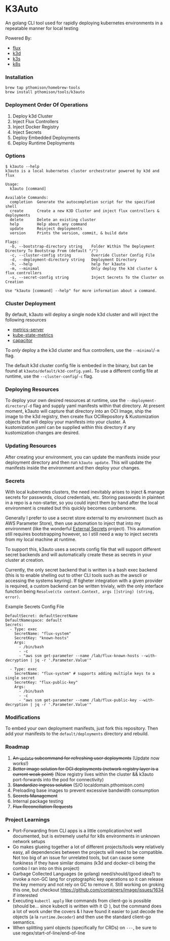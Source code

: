 # K3Auto

An golang CLI tool used for rapidly deploying kubernetes environments in a repeatable manner for local testing

Powered By:
- [flux](https://fluxcd.io/)
- [k3d](https://k3d.io)
- [k3s](https://k3s.io/)
- [k8s](https://kubernetes.io/)


### Installation
```
brew tap pthomison/homebrew-tools
brew install pthomison/tools/k3auto
```

### Deployment Order Of Operations
1. Deploy k3d Cluster
2. Inject Flux Controllers
3. Inject Docker Registry
4. Inject Secrets
5. Deploy Embedded Deployments
6. Deploy Runtime Deployments

### Options
```
$ k3auto --help
k3auto is a local kubernetes cluster orchestrator powered by k3d and flux

Usage:
  k3auto [command]

Available Commands:
  completion  Generate the autocompletion script for the specified shell
  create      Create a new K3D Cluster and inject flux controllers & deployments
  delete      Delete an existing cluster
  help        Help about any command
  update      Reinject deployments
  version     Prints the version, commit, & build date

Flags:
  -b, --bootstrap-directory string    Folder Within The Deployment Directory To Bootstrap From (default "/")
  -c, --cluster-config string         Override Cluster Config File
  -d, --deployment-directory string   Deployment Directory
  -h, --help                          help for k3auto
  -m, --minimal                       Only deploy the k3d cluster & flux controllers
  -s, --secret-config string          Inject Secrets To the Cluster on Creation

Use "k3auto [command] --help" for more information about a command.

```

###  Cluster Deployment

By default, k3auto will deploy a single node k3d cluster and will inject the following resources
- [metrics-server](https://github.com/kubernetes-sigs/metrics-server)
- [kube-state-metrics](https://github.com/kubernetes/kube-state-metrics)
- [capacitor](https://github.com/gimlet-io/capacitor)


To *only* deploy a the k3d cluster and flux controllers, use the `--minimal`/`-m` flag.

The default k3d cluster config file is embeded in the binary, but can be found at `k3auto/default/k3d-config.yaml`. To use a different config file at runtime, use the `--cluster-config`/`-c` flag.

### Deploying Resources

To deploy your own desired resources at runtime, use the `--deployment-directory`/`-d` flag and supply yaml manifests within that directory. At present moment, k3auto will capture that directory into an OCI Image, ship the image to the k3d registry, then create flux OCIRepository & Kustomization objects that will deploy your manifests into your cluster. A kustomization.yaml can be supplied within this directory if any kustomization changes are desired.

### Updating Resources

After creating your environment, you can update the manifests inside your deployment directory and then run `k3auto update`. This will update the manifests inside the environment and then deploy your changes.


### Secrets

With local kubernetes clusters, the need inevitably arises to inject & manage secrets for passwords, cloud credentials, etc. Storing passwords in plaintext in a repo is a non-starter, so you could inject them by hand after the local environment is created but this quickly becomes cumbersome.

Generally I prefer to use a secret store external to my environment (such as AWS Parameter Store), then use automation to inject that into my environment (like the wonderful [External Secrets](https://external-secrets.io/) project). This automation still requires bootstrapping however, so I still need a way to inject secrets from my local machine at runtime.

To support this, k3auto uses a secrets config file that will support different secret backends and will automatically create these as secrets in your cluster at creation.

Currently, the only secret backend that is written is a bash exec backend (this is to enable shelling out to other CLI tools such as the awscli or accessing the systems keyring). If tigheter integration with a given provider is required, a custom backend can be written trivialy, with the only interface function being `Resolve(ctx context.Context, args []string) (string, error)`.

Example Secrets Config File
```
DefaultSecret: defaultSecretName
DefaultNamespace: default
Secrets:
  - Type: exec
    SecretName: "flux-system"
    SecretKey: "known-hosts"
    Args:
      - /bin/bash
      - -c
      - "aws ssm get-parameter --name /lab/flux-known-hosts --with-decryption | jq -r '.Parameter.Value'"

  - Type: exec
    SecretName: "flux-system" # supports adding multiple keys to a single secret
    SecretKey: "flux-public-key"
    Args:
      - /bin/bash
      - -c
      - "aws ssm get-parameter --name /lab/flux-public-key --with-decryption | jq -r '.Parameter.Value'"

```


### Modifications

To embed your own deployment manifests, just fork this repository. Then add your manifests to the `default/deployments` directory and rebuild.


### Roadmap
1. ~~An `update` subcommand for refreshing user deployments~~ (Update now works!)
2. ~~Better image solution for OCI deployments (network registry layer is a current weak point)~~ (Now registry lives within the cluster && k3auto port-forwards into the pod for connectivity)
3. ~~Standardize ingress solution~~ (S/O localdomain.pthomison.com)
4. Preloading base images to prevent excessive bandwidth consumption
5. ~~Secrets Management~~
6. Internal package testing
7. ~~Flux Reconciliation Requests~~


### Project Learnings
- Port-Forwarding from CLI apps is a little complication/not well documented, but is extremely useful for k8s environments in unknown network setups
- Go makes glueing together a lot of different projects/tools ~~very~~ relatively easy, all dependencies between the projects will need to be compatible. Not too big of an issue for unrelated tools, but can cause some funkiness if they have similar domains (k3d and docker-cli being the combo I ran into on this project)
- Garbage Collected Languages (ie golang) need/should/(good idea?) to invoke a non-GC lang for cryptographic key operations so it can release the key memory and not rely on GC to remove it. Still working on groking this one, but checkout https://github.com/containers/image/issues/1634 if interested
- Executing `kubectl apply` like commands from client-go is possible (should be... since kubectl is written with it :wink: ), but the command does a lot of work under the covers & I have found it easier to just decode the objects (a la `runtime.Decoder`) and then use the standard client-go semantics.
- When splitting yaml objects (specifically for CRDs) on `---`, be sure to use regex/start-of-line/end-of-line